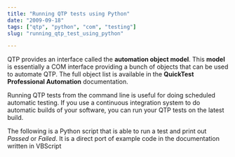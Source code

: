 ```yaml
---
title: "Running QTP tests using Python"
date: "2009-09-18"
tags: ["qtp", "python", "com", "testing"]
slug: "running_qtp_test_using_python"

---
```


QTP provides an interface called the **automation object model**. This **model** is essentially a COM interface providing a bunch of objects that can be used to automate QTP. The full object list is available in the **QuickTest Professional Automation** documentation.

Running QTP tests from the command line is useful for doing scheduled automatic testing. If you use a continuous integration system to do automatic builds of your software, you can run your QTP tests on the latest build.

The following is a Python script that is able to run a test and print out *Passed* or *Failed*.  It is a direct port of example code in the documentation written in VBScript

<script src="http://gist.github.com/188917.js"></script>
